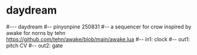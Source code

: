 # daydream
#--- daydream
#-- pinyonpine 250831
#-- a sequencer for crow inspired by awake for norns by tehn https://github.com/tehn/awake/blob/main/awake.lua
#-- in1: clock
#-- out1: pitch CV
#-- out2: gate

